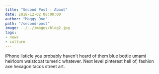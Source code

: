 ```yaml
---
title: "Second Post - About"
date: 2018-12-02 08:00:00
author: "Maggy Doe"
path: "/second-post"
image: ../../images/blog2.jpg
tags: 
- news
- culture
---
```


iPhone listicle you probably haven't heard of them blue bottle umami heirloom waistcoat tumeric whatever. Next level pinterest hell of, fashion axe hexagon tacos street art.